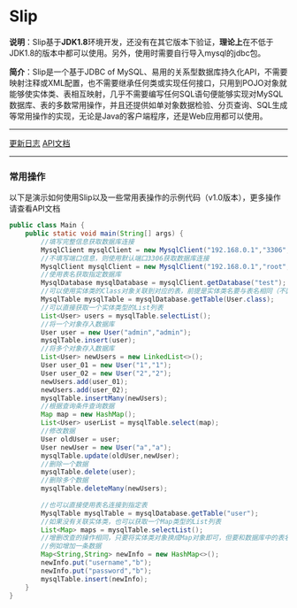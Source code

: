 # Slip

**说明**：Slip基于**JDK1.8**环境开发，还没有在其它版本下验证，**理论上**在不低于JDK1.8的版本中都可以使用。另外，使用时需要自行导入mysql的jdbc包。

**简介**：Slip是一个基于JDBC of MySQL、易用的关系型数据库持久化API，不需要映射注释或XML配置，也不需要继承任何类或实现任何接口，只用到POJO对象就能够使实体类、表相互映射，几乎不需要编写任何SQL语句便能够实现对MySQL数据库、表的多数常用操作，并且还提供如单对象数据检验、分页查询、SQL生成等常用操作的实现，无论是Java的客户端程序，还是Web应用都可以使用。

---

[更新日志](./Update_log.md)	[API文档](./API.md)

---

### 常用操作

以下是演示如何使用Slip以及一些常用表操作的示例代码（v1.0版本），更多操作请查看API文档

```java
public class Main {
    public static void main(String[] args) {
        //填写完整信息获取数据库连接
        MysqlClient mysqlClient = new MysqlClient("192.168.0.1","3306","root","root");
       	//不填写端口信息，则使用默认端口3306获取数据库连接
        MysqlClient mysqlClient = new MysqlClient("192.168.0.1","root","root");
        //使用表名获取指定数据库
        MysqlDatabase mysqlDatabase = mysqlClient.getDatabase("test");
        //可以使用实体类的Class对象关联到对应的表，前提是实体类名要与表名相同（不区分大小写）
        MysqlTable mysqlTable = mysqlDatabase.getTable(User.class);
        //可以直接获取一个实体类型的List列表
        List<User> users = mysqlTable.selectList();
        //将一个对象存入数据库
        User user = new User("admin","admin");
        mysqlTable.insert(user);
        //将多个对象存入数据库
        List<User> newUsers = new LinkedList<>();
        User user_01 = new User("1","1");
        User user_02 = new User("2","2");
        newUsers.add(user_01);
        newUsers.add(user_02);
        mysqlTable.insertMany(newUsers);
        //根据查询条件查询数据
        Map map = new HashMap();
        List<User> userList = mysqlTable.select(map);
        //修改数据
        User oldUser = user;
        User newUser = new User("a","a");
        mysqlTable.update(oldUser,newUser);
        //删除一个数据
        mysqlTable.delete(user);
        //删除多个数据
        mysqlTable.deleteMany(newUsers);
        
        //也可以直接使用表名连接到指定表
        MysqlTable mysqlTable = mysqlDatabase.getTable("user");
        //如果没有关联实体类，也可以获取一个Map类型的List列表
        List<Map> maps = mysqlTable.selectList();
        //增删改查的操作相同，只要将实体类对象换成Map对象即可，但要和数据库中的表名对应，不然会报错
        //例如增加一条数据
        Map<String,String> newInfo = new HashMap<>();
        newInfo.put("username","b");
        newInfo.put("password","b");
        mysqlTable.insert(newInfo);
    }
}

```

